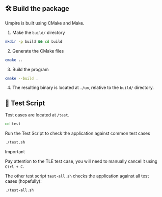 ## 🛠️ Build the package
Umpire is built using CMake and Make.
1. Make the `build/` directory
```sh
mkdir -p build && cd build
```
2. Generate the CMake files
```sh
cmake ..
```
3. Build the program
```sh
cmake --build .
```
4. The resulting binary is located at `./um`, relative to the `build/` directory.

## 📝 Test Script
Test cases are located at `/test`.
```sh
cd test
```
Run the Test Script to check the application against common test cases
```sh
./test.sh
```
> [!IMPORTANT]
> Pay attention to the TLE test case, you will need to manually cancel it using `Ctrl + C`. 

The other test script `test-all.sh` checks the application against all test cases (hopefully):
```
./test-all.sh
```
